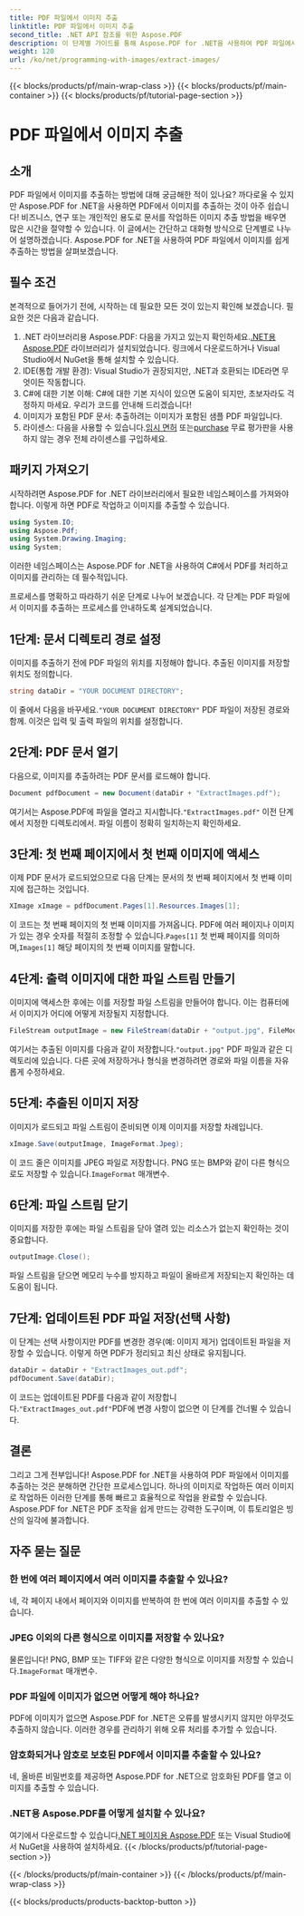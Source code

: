 ```yaml
---
title: PDF 파일에서 이미지 추출
linktitle: PDF 파일에서 이미지 추출
second_title: .NET API 참조를 위한 Aspose.PDF
description: 이 단계별 가이드를 통해 Aspose.PDF for .NET을 사용하여 PDF 파일에서 이미지를 추출하는 방법을 알아보세요. 따라하기 쉬운 지침으로 시작하세요.
weight: 120
url: /ko/net/programming-with-images/extract-images/
---
```


{{< blocks/products/pf/main-wrap-class >}}
{{< blocks/products/pf/main-container >}}
{{< blocks/products/pf/tutorial-page-section >}}

# PDF 파일에서 이미지 추출

## 소개

PDF 파일에서 이미지를 추출하는 방법에 대해 궁금해한 적이 있나요? 까다로울 수 있지만 Aspose.PDF for .NET을 사용하면 PDF에서 이미지를 추출하는 것이 아주 쉽습니다! 비즈니스, 연구 또는 개인적인 용도로 문서를 작업하든 이미지 추출 방법을 배우면 많은 시간을 절약할 수 있습니다. 이 글에서는 간단하고 대화형 방식으로 단계별로 나누어 설명하겠습니다. Aspose.PDF for .NET을 사용하여 PDF 파일에서 이미지를 쉽게 추출하는 방법을 살펴보겠습니다.

## 필수 조건

본격적으로 들어가기 전에, 시작하는 데 필요한 모든 것이 있는지 확인해 보겠습니다. 필요한 것은 다음과 같습니다.

1.  .NET 라이브러리용 Aspose.PDF: 다음을 가지고 있는지 확인하세요.[.NET용 Aspose.PDF](https://releases.aspose.com/pdf/net/) 라이브러리가 설치되었습니다. 링크에서 다운로드하거나 Visual Studio에서 NuGet을 통해 설치할 수 있습니다.
2. IDE(통합 개발 환경): Visual Studio가 권장되지만, .NET과 호환되는 IDE라면 무엇이든 작동합니다.
3. C#에 대한 기본 이해: C#에 대한 기본 지식이 있으면 도움이 되지만, 초보자라도 걱정하지 마세요. 우리가 코드를 안내해 드리겠습니다!
4. 이미지가 포함된 PDF 문서: 추출하려는 이미지가 포함된 샘플 PDF 파일입니다.
5.  라이센스: 다음을 사용할 수 있습니다.[임시 면허](https://구입.aspose.com/temporary-license/) 또는[purchase](https://purchase.aspose.com/buy) 무료 평가판을 사용하지 않는 경우 전체 라이센스를 구입하세요.

## 패키지 가져오기

시작하려면 Aspose.PDF for .NET 라이브러리에서 필요한 네임스페이스를 가져와야 합니다. 이렇게 하면 PDF로 작업하고 이미지를 추출할 수 있습니다.

```csharp
using System.IO;
using Aspose.Pdf;
using System.Drawing.Imaging;
using System;
```

이러한 네임스페이스는 Aspose.PDF for .NET을 사용하여 C#에서 PDF를 처리하고 이미지를 관리하는 데 필수적입니다.

프로세스를 명확하고 따라하기 쉬운 단계로 나누어 보겠습니다. 각 단계는 PDF 파일에서 이미지를 추출하는 프로세스를 안내하도록 설계되었습니다.

## 1단계: 문서 디렉토리 경로 설정

이미지를 추출하기 전에 PDF 파일의 위치를 지정해야 합니다. 추출된 이미지를 저장할 위치도 정의합니다.

```csharp
string dataDir = "YOUR DOCUMENT DIRECTORY";
```

 이 줄에서 다음을 바꾸세요.`"YOUR DOCUMENT DIRECTORY"` PDF 파일이 저장된 경로와 함께. 이것은 입력 및 출력 파일의 위치를 설정합니다.

## 2단계: PDF 문서 열기

다음으로, 이미지를 추출하려는 PDF 문서를 로드해야 합니다.

```csharp
Document pdfDocument = new Document(dataDir + "ExtractImages.pdf");
```

 여기서는 Aspose.PDF에 파일을 열라고 지시합니다.`"ExtractImages.pdf"` 이전 단계에서 지정한 디렉토리에서. 파일 이름이 정확히 일치하는지 확인하세요.

## 3단계: 첫 번째 페이지에서 첫 번째 이미지에 액세스

이제 PDF 문서가 로드되었으므로 다음 단계는 문서의 첫 번째 페이지에서 첫 번째 이미지에 접근하는 것입니다.

```csharp
XImage xImage = pdfDocument.Pages[1].Resources.Images[1];
```

 이 코드는 첫 번째 페이지의 첫 번째 이미지를 가져옵니다. PDF에 여러 페이지나 이미지가 있는 경우 숫자를 적절히 조정할 수 있습니다.`Pages[1]` 첫 번째 페이지를 의미하며,`Images[1]` 해당 페이지의 첫 번째 이미지를 말합니다.

## 4단계: 출력 이미지에 대한 파일 스트림 만들기

이미지에 액세스한 후에는 이를 저장할 파일 스트림을 만들어야 합니다. 이는 컴퓨터에서 이미지가 어디에 어떻게 저장될지 지정합니다.

```csharp
FileStream outputImage = new FileStream(dataDir + "output.jpg", FileMode.Create);
```

 여기서는 추출된 이미지를 다음과 같이 저장합니다.`"output.jpg"` PDF 파일과 같은 디렉토리에 있습니다. 다른 곳에 저장하거나 형식을 변경하려면 경로와 파일 이름을 자유롭게 수정하세요.

## 5단계: 추출된 이미지 저장

이미지가 로드되고 파일 스트림이 준비되면 이제 이미지를 저장할 차례입니다.

```csharp
xImage.Save(outputImage, ImageFormat.Jpeg);
```

 이 코드 줄은 이미지를 JPEG 파일로 저장합니다. PNG 또는 BMP와 같이 다른 형식으로도 저장할 수 있습니다.`ImageFormat` 매개변수.

## 6단계: 파일 스트림 닫기

이미지를 저장한 후에는 파일 스트림을 닫아 열려 있는 리소스가 없는지 확인하는 것이 중요합니다.

```csharp
outputImage.Close();
```

파일 스트림을 닫으면 메모리 누수를 방지하고 파일이 올바르게 저장되는지 확인하는 데 도움이 됩니다.

## 7단계: 업데이트된 PDF 파일 저장(선택 사항)

이 단계는 선택 사항이지만 PDF를 변경한 경우(예: 이미지 제거) 업데이트된 파일을 저장할 수 있습니다. 이렇게 하면 PDF가 정리되고 최신 상태로 유지됩니다.

```csharp
dataDir = dataDir + "ExtractImages_out.pdf";
pdfDocument.Save(dataDir);
```

 이 코드는 업데이트된 PDF를 다음과 같이 저장합니다.`"ExtractImages_out.pdf"`PDF에 변경 사항이 없으면 이 단계를 건너뛸 수 있습니다.

## 결론

그리고 그게 전부입니다! Aspose.PDF for .NET을 사용하여 PDF 파일에서 이미지를 추출하는 것은 분해하면 간단한 프로세스입니다. 하나의 이미지로 작업하든 여러 이미지로 작업하든 이러한 단계를 통해 빠르고 효율적으로 작업을 완료할 수 있습니다. Aspose.PDF for .NET은 PDF 조작을 쉽게 만드는 강력한 도구이며, 이 튜토리얼은 빙산의 일각에 불과합니다. 

## 자주 묻는 질문

### 한 번에 여러 페이지에서 여러 이미지를 추출할 수 있나요?
네, 각 페이지 내에서 페이지와 이미지를 반복하여 한 번에 여러 이미지를 추출할 수 있습니다.

### JPEG 이외의 다른 형식으로 이미지를 저장할 수 있나요?
 물론입니다! PNG, BMP 또는 TIFF와 같은 다양한 형식으로 이미지를 저장할 수 있습니다.`ImageFormat` 매개변수.

### PDF 파일에 이미지가 없으면 어떻게 해야 하나요?
PDF에 이미지가 없으면 Aspose.PDF for .NET은 오류를 발생시키지 않지만 아무것도 추출하지 않습니다. 이러한 경우를 관리하기 위해 오류 처리를 추가할 수 있습니다.

### 암호화되거나 암호로 보호된 PDF에서 이미지를 추출할 수 있나요?
네, 올바른 비밀번호를 제공하면 Aspose.PDF for .NET으로 암호화된 PDF를 열고 이미지를 추출할 수 있습니다.

### .NET용 Aspose.PDF를 어떻게 설치할 수 있나요?
 여기에서 다운로드할 수 있습니다[.NET 페이지용 Aspose.PDF](https://releases.aspose.com/pdf/net/) 또는 Visual Studio에서 NuGet을 사용하여 설치하세요.
{{< /blocks/products/pf/tutorial-page-section >}}

{{< /blocks/products/pf/main-container >}}
{{< /blocks/products/pf/main-wrap-class >}}

{{< blocks/products/products-backtop-button >}}
